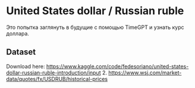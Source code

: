 # United States dollar / Russian ruble 
Это попытка заглянуть в будущие с помощью TimeGPT и узнать курс доллара.
## Dataset 
Download  here: https://www.kaggle.com/code/fedesoriano/united-states-dollar-russian-ruble-introduction/input
2. https://www.wsj.com/market-data/quotes/fx/USDRUB/historical-prices
